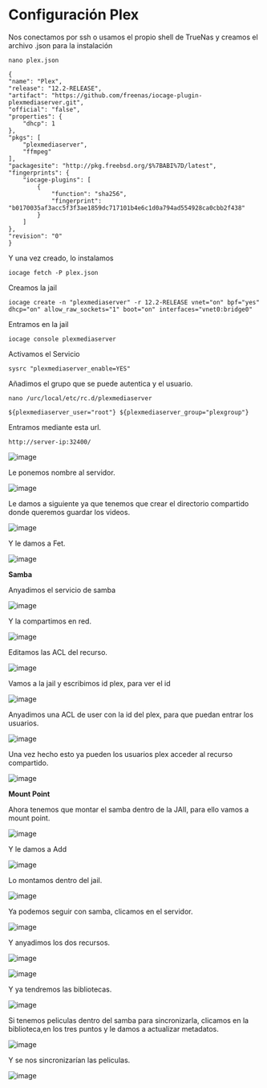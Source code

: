 # **Configuración Plex**

Nos conectamos por ssh o usamos el propio shell de TrueNas y creamos el archivo .json para la instalación

`nano plex.json`

    {
    "name": "Plex",
    "release": "12.2-RELEASE",
    "artifact": "https://github.com/freenas/iocage-plugin-plexmediaserver.git",
    "official": "false",
    "properties": {
        "dhcp": 1
    },
    "pkgs": [
        "plexmediaserver",
        "ffmpeg"
    ],
    "packagesite": "http://pkg.freebsd.org/$%7BABI%7D/latest",
    "fingerprints": {
        "iocage-plugins": [
            {
                "function": "sha256",
                "fingerprint": "b0170035af3acc5f3f3ae1859dc717101b4e6c1d0a794ad554928ca0cbb2f438"
            }
        ]
    },
    "revision": "0"
    }
Y una vez creado, lo instalamos

`iocage fetch -P plex.json`

Creamos la jail

`iocage create -n "plexmediaserver" -r 12.2-RELEASE vnet="on" bpf="yes" dhcp="on" allow_raw_sockets="1" boot="on" interfaces="vnet0:bridge0"`

Entramos en la jail

`iocage console plexmediaserver`

Activamos el Servicio

`sysrc "plexmediaserver_enable=YES"`

Añadimos el grupo que se puede autentica y el usuario.

`nano /urc/local/etc/rc.d/plexmediaserver`

`${plexmediaserver_user="root"}
${plexmediaserver_group="plexgroup"}`

Entramos mediante esta url.

`http://server-ip:32400/`


![image](https://user-images.githubusercontent.com/84206290/119529165-23dcc080-bd82-11eb-939d-d3d828d0f3e3.png)

Le ponemos nombre al servidor.

![image](https://user-images.githubusercontent.com/84206290/119529252-37882700-bd82-11eb-8564-0128cb33302a.png)


Le damos a siguiente ya que tenemos que crear el directorio compartido donde queremos guardar los videos.

![image](https://user-images.githubusercontent.com/84206290/119529854-c432e500-bd82-11eb-87b7-4224db824167.png)


Y le damos a Fet.

![image](https://user-images.githubusercontent.com/84206290/119529972-dd3b9600-bd82-11eb-8d60-48141472fd27.png)


**Samba**

Anyadimos el servicio de samba


![image](https://user-images.githubusercontent.com/84206290/119530474-53d89380-bd83-11eb-9677-2b9b2c8c1bee.png)

Y la compartimos en red.

![image](https://user-images.githubusercontent.com/84206290/119530633-7b2f6080-bd83-11eb-895f-39e6eeec9aa6.png)

Editamos las ACL del recurso.

![image](https://user-images.githubusercontent.com/84206290/119530741-97330200-bd83-11eb-9bf7-c735b0684f60.png)


Vamos a la jail y escribimos id plex, para ver el id

![image](https://user-images.githubusercontent.com/84206290/119530836-aca82c00-bd83-11eb-945b-034978a1b536.png)


Anyadimos una ACL de user con la id del plex, para que puedan entrar los usuarios.

![image](https://user-images.githubusercontent.com/84206290/119530910-be89cf00-bd83-11eb-8cab-6fea4c61c1ea.png)


Una vez hecho esto ya pueden los usuarios plex acceder al recurso compartido.

![image](https://user-images.githubusercontent.com/91557892/171187746-0aab912f-a6ed-4e11-a5ae-9289fdd8c1a5.png)

**Mount Point**

Ahora tenemos que montar el samba dentro de la JAIl, para ello vamos a mount point.

![image](https://user-images.githubusercontent.com/84206290/119531340-1c1e1b80-bd84-11eb-8c1a-2e187f836a15.png)

Y le damos a Add

![image](https://user-images.githubusercontent.com/84206290/119531419-2dffbe80-bd84-11eb-9595-9c566ef774a2.png)

Lo montamos dentro del jail.

![image](https://user-images.githubusercontent.com/84206290/119531512-4a036000-bd84-11eb-97e4-7a6a846f36bb.png)


Ya podemos seguir con samba, clicamos en el servidor.

![image](https://user-images.githubusercontent.com/84206290/119531706-7d45ef00-bd84-11eb-904e-cf150a56450a.png)


Y anyadimos los dos recursos.

![image](https://user-images.githubusercontent.com/84206290/119531884-a797ac80-bd84-11eb-8cc5-6d4e18878d0f.png)


![image](https://user-images.githubusercontent.com/84206290/119532984-b29f0c80-bd85-11eb-9d04-f0b85873c117.png)


Y ya tendremos las bibliotecas.

![image](https://user-images.githubusercontent.com/91557892/172471386-a65bdba4-459d-486b-9da8-c8d302fe190e.png)


Si tenemos peliculas dentro del samba para sincronizarla, clicamos en la biblioteca,en los tres puntos y le damos a actualizar metadatos.

![image](https://user-images.githubusercontent.com/84206290/119532684-648a0900-bd85-11eb-8452-de60d76f10b1.png)

Y se nos sincronizarían las peliculas.

![image](https://user-images.githubusercontent.com/84206290/119532787-7f5c7d80-bd85-11eb-814a-3dafce4416ac.png)


